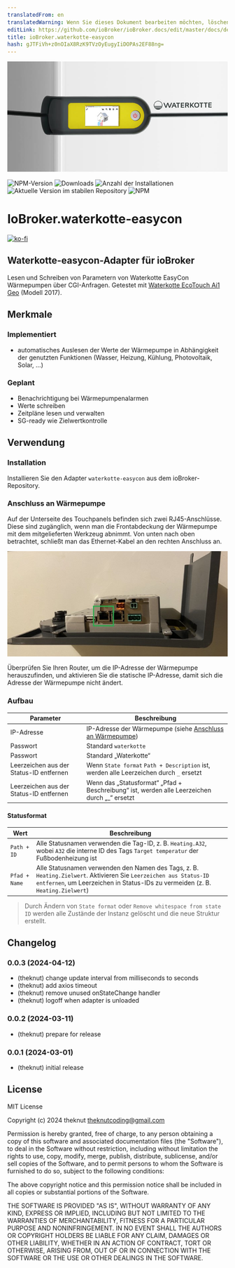 ```yaml
---
translatedFrom: en
translatedWarning: Wenn Sie dieses Dokument bearbeiten möchten, löschen Sie bitte das Feld "translationsFrom". Andernfalls wird dieses Dokument automatisch erneut übersetzt
editLink: https://github.com/ioBroker/ioBroker.docs/edit/master/docs/de/adapterref/iobroker.waterkotte-easycon/README.md
title: ioBroker.waterkotte-easycon
hash: gJTFiVh+z0nOIaX8RzK9TVzOyEugyIiDOPAs2EF88ng=
---
```

![Logo](../../../en/adapterref/iobroker.waterkotte-easycon/docs/banner.jpg)

![NPM-Version](https://img.shields.io/npm/v/iobroker.waterkotte-easycon.svg)
![Downloads](https://img.shields.io/npm/dm/iobroker.waterkotte-easycon.svg)
![Anzahl der Installationen](https://iobroker.live/badges/waterkotte-easycon-installed.svg)
![Aktuelle Version im stabilen Repository](https://iobroker.live/badges/waterkotte-easycon-stable.svg)
![NPM](https://nodei.co/npm/iobroker.waterkotte-easycon.png?downloads=true)

# IoBroker.waterkotte-easycon
[![ko-fi](https://ko-fi.com/img/githubbutton_sm.svg)](https://ko-fi.com/O4O8U5J2B)

## Waterkotte-easycon-Adapter für ioBroker
Lesen und Schreiben von Parametern von Waterkotte EasyCon Wärmepumpen über CGI-Anfragen. Getestet mit [Waterkotte EcoTouch Ai1 Geo](https://www.waterkotte.de/waermepumpen/ecotouch-ai1-geo-erdwaermepumpe-6-18kw) (Modell 2017).

## Merkmale
### Implementiert
- automatisches Auslesen der Werte der Wärmepumpe in Abhängigkeit der genutzten Funktionen (Wasser, Heizung, Kühlung, Photovoltaik, Solar, ...)

### Geplant
- Benachrichtigung bei Wärmepumpenalarmen
- Werte schreiben
- Zeitpläne lesen und verwalten
- SG-ready wie Zielwertkontrolle

## Verwendung
### Installation
Installieren Sie den Adapter `waterkotte-easycon` aus dem ioBroker-Repository.

### Anschluss an Wärmepumpe
Auf der Unterseite des Touchpanels befinden sich zwei RJ45-Anschlüsse. Diese sind zugänglich, wenn man die Frontabdeckung der Wärmepumpe mit dem mitgelieferten Werkzeug abnimmt. Von unten nach oben betrachtet, schließt man das Ethernet-Kabel an den rechten Anschluss an.

![Blick von untenö](../../../en/adapterref/iobroker.waterkotte-easycon/docs/display.jpg)

Überprüfen Sie Ihren Router, um die IP-Adresse der Wärmepumpe herauszufinden, und aktivieren Sie die statische IP-Adresse, damit sich die Adresse der Wärmepumpe nicht ändert.

### Aufbau
| Parameter | Beschreibung |
| ------------------------------- | ------------------------------------------------------------------------------------- |
| IP-Adresse | IP-Adresse der Wärmepumpe (siehe [Anschluss an Wärmepumpe](#Connection-to-heat-pump)) |
| Passwort | Standard `waterkotte` |
| Passwort | Standard „Waterkotte“ |
| Leerzeichen aus der Status-ID entfernen | Wenn `State format` `Path + Description` ist, werden alle Leerzeichen durch `_` ersetzt |
| Leerzeichen aus der Status-ID entfernen | Wenn das „Statusformat“ „Pfad + Beschreibung“ ist, werden alle Leerzeichen durch „_“ ersetzt |

#### Statusformat
| Wert | Beschreibung |
| ------------- | ----------------------------------------------------------------------------------------------------------------------------------------------------------------------------------- |
| `Path + ID` | Alle Statusnamen verwenden die Tag-ID, z. B. `Heating.A32`, wobei `A32` die interne ID des Tags `Target temperatur` der Fußbodenheizung ist |
| `Pfad + Name` | Alle Statusnamen verwenden den Namen des Tags, z. B. `Heating.Zielwert`. Aktivieren Sie `Leerzeichen aus Status-ID entfernen`, um Leerzeichen in Status-IDs zu vermeiden (z. B. `Heating.Zielwert`) |

> Durch Ändern von `State format` oder `Remove whitespace from state ID` werden alle Zustände der Instanz gelöscht und die neue Struktur erstellt.

## Changelog

<!--
    Placeholder for the next version (at the beginning of the line):
    ### **WORK IN PROGRESS**
-->
### 0.0.3 (2024-04-12)

-   (theknut) change update interval from milliseconds to seconds
-   (theknut) add axios timeout
-   (theknut) remove unused onStateChange handler
-   (theknut) logoff when adapter is unloaded

### 0.0.2 (2024-03-11)

-   (theknut) prepare for release

### 0.0.1 (2024-03-01)

-   (theknut) initial release

## License

MIT License

Copyright (c) 2024 theknut <theknutcoding@gmail.com>

Permission is hereby granted, free of charge, to any person obtaining a copy
of this software and associated documentation files (the "Software"), to deal
in the Software without restriction, including without limitation the rights
to use, copy, modify, merge, publish, distribute, sublicense, and/or sell
copies of the Software, and to permit persons to whom the Software is
furnished to do so, subject to the following conditions:

The above copyright notice and this permission notice shall be included in all
copies or substantial portions of the Software.

THE SOFTWARE IS PROVIDED "AS IS", WITHOUT WARRANTY OF ANY KIND, EXPRESS OR
IMPLIED, INCLUDING BUT NOT LIMITED TO THE WARRANTIES OF MERCHANTABILITY,
FITNESS FOR A PARTICULAR PURPOSE AND NONINFRINGEMENT. IN NO EVENT SHALL THE
AUTHORS OR COPYRIGHT HOLDERS BE LIABLE FOR ANY CLAIM, DAMAGES OR OTHER
LIABILITY, WHETHER IN AN ACTION OF CONTRACT, TORT OR OTHERWISE, ARISING FROM,
OUT OF OR IN CONNECTION WITH THE SOFTWARE OR THE USE OR OTHER DEALINGS IN THE
SOFTWARE.